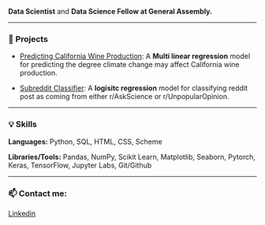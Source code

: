 
**Data Scientist** and **Data Science Fellow at General Assembly.**

---
###  💾 Projects

- [Predicting California Wine Production](>link_here<): A **Multi linear regression** model for predicting the degree climate change may affect California wine production.


- [Subreddit Classifier](>link_here<): A **logisitc regression** model for classifying reddit post as coming from either r/AskScience or r/UnpopularOpinion.

---
### 💡 Skills
**Languages:** Python, SQL, HTML, CSS, Scheme

**Libraries/Tools:** Pandas, NumPy, Scikit Learn, Matplotlib, Seaborn, Pytorch, Keras, TensorFlow, Jupyter Labs, Git/Github

---
### 📫 Contact me:
[Linkedin](https://www.linkedin.com/in/raynerjack/)
